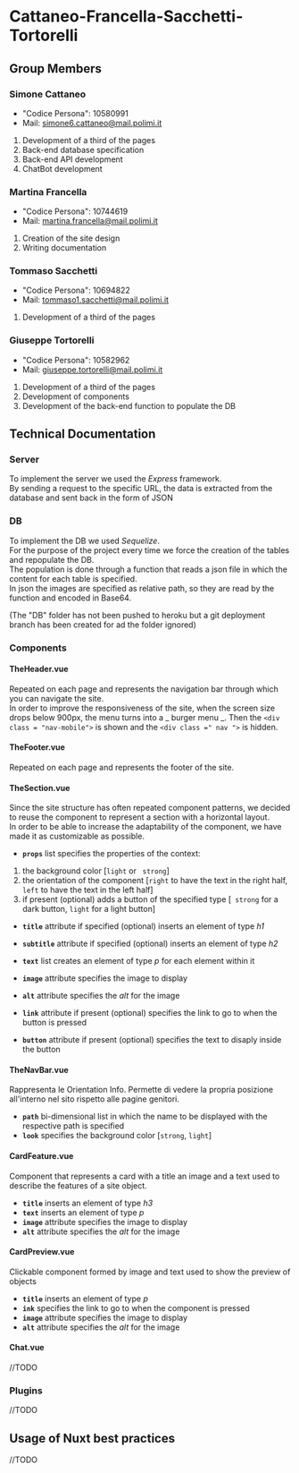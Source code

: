 # Cattaneo-Francella-Sacchetti-Tortorelli

## Group Members

### Simone Cattaneo

- "Codice Persona": 10580991
- Mail: simone6.cattaneo@mail.polimi.it

1. Development of a third of the pages
2. Back-end database specification
3. Back-end API development
4. ChatBot development

### Martina Francella

- "Codice Persona": 10744619
- Mail: martina.francella@mail.polimi.it

1. Creation of the site design
2. Writing documentation

### Tommaso Sacchetti

- "Codice Persona": 10694822
- Mail: tommaso1.sacchetti@mail.polimi.it

1. Development of a third of the pages

### Giuseppe Tortorelli

- "Codice Persona": 10582962
- Mail: giuseppe.tortorelli@mail.polimi.it

1. Development of a third of the pages
2. Development of components
3. Development of the back-end function to populate the DB

## Technical Documentation

### Server

To implement the server we used the _Express_ framework.<br/>
By sending a request to the specific URL, the data is extracted from the database and sent back in the form of JSON

### DB

To implement the DB we used _Sequelize_.<br/>
For the purpose of the project every time we force the creation of the tables and repopulate the DB.<br/>
The population is done through a function that reads a json file in which the content for each table is specified. <br/> In json the images are specified as relative path, so they are read by the function and encoded in Base64.

(The "DB" folder has not been pushed to heroku but a git deployment branch has been created for ad the folder ignored)

### Components

#### **TheHeader.vue**

Repeated on each page and represents the navigation bar through which you can navigate the site. <br/>
In order to improve the responsiveness of the site, when the screen size drops below 900px, the menu turns into a _ burger menu _. Then the `<div class = "nav-mobile">` is shown and the `<div class =" nav ">` is hidden.

#### **TheFooter.vue**

Repeated on each page and represents the footer of the site.

#### **TheSection.vue**

Since the site structure has often repeated component patterns, we decided to reuse the component to represent a section with a horizontal layout. <br/>
In order to be able to increase the adaptability of the component, we have made it as customizable as possible.

- **`props`** list specifies the properties of the context:

1. the background color [```light``` or ``` strong```]
2. the orientation of the component [```right``` to have the text in the right half, ```left``` to have the text in the left half]
3. if present (optional) adds a button of the specified type [``` strong``` for a dark button, ```light``` for a light button]

- **`title`** attribute if specified (optional) inserts an element of type _h1_

- **`subtitle`** attribute if specified (optional) inserts an element of type _h2_

- **`text`** list creates an element of type _p_ for each element within it

- **`image`** attribute specifies the image to display

- **`alt`** attribute specifies the _alt_ for the image

- **`link`** attribute if present (optional) specifies the link to go to when the button is pressed

- **`button`** attribute if present (optional) specifies the text to disaply inside the button

#### **TheNavBar.vue**

Rappresenta le Orientation Info. Permette di vedere la propria posizione all'interno nel sito rispetto alle pagine genitori.

- **`path`** bi-dimensional list in which the name to be displayed with the respective path is specified
- **`look`** specifies the background color [```strong```, ```light```]

#### **CardFeature.vue**

Component that represents a card with a title an image and a text used to describe the features of a site object.

- **`title`** inserts an element of type _h3_
- **`text`** inserts an element of type _p_
- **`image`** attribute specifies the image to display
- **`alt`** attribute specifies the _alt_ for the image

#### **CardPreview.vue**

Clickable component formed by image and text used to show the preview of objects

- **`title`** inserts an element of type _p_
- **`ink`** specifies the link to go to when the component is pressed
- **`image`** attribute specifies the image to display
- **`alt`** attribute specifies the _alt_ for the image

#### **Chat.vue**

//TODO

### Plugins

//TODO

## Usage of Nuxt best practices

//TODO

